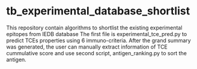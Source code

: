 # tb_experimental_database_shortlist
This repository contain algorithms to shortlist the existing experimental epitopes from IEDB database
The first file is experimental_tce_pred.py to predict TCEs properties using 6 immuno-criteria.
After the grand summary was generated, the user can manually extract information of TCE cummulative score and use second script, antigen_ranking.py to sort the antigen.

